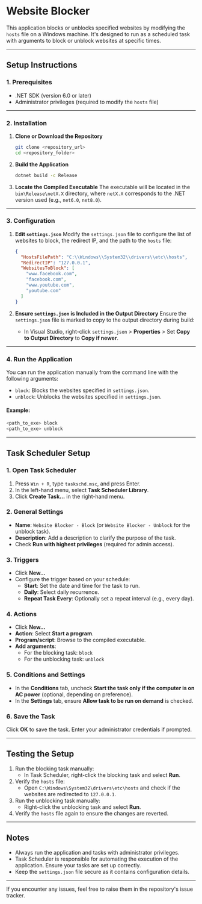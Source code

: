 ﻿# Website Blocker

This application blocks or unblocks specified websites by modifying the `hosts` file on a Windows machine. It's designed to run as a scheduled task with arguments to block or unblock websites at specific times.

---

## **Setup Instructions**

### **1. Prerequisites**

- .NET SDK (version 6.0 or later)
- Administrator privileges (required to modify the `hosts` file)

---

### **2. Installation**

1. **Clone or Download the Repository**
   ```bash
   git clone <repository_url>
   cd <repository_folder>
   ```

2. **Build the Application**
   ```bash
   dotnet build -c Release
   ```

3. **Locate the Compiled Executable**
   The executable will be located in the `bin\Release\netX.X` directory, where `netX.X` corresponds to the .NET version used (e.g., `net6.0`, `net8.0`).

---

### **3. Configuration**

1. **Edit `settings.json`**
   Modify the `settings.json` file to configure the list of websites to block, the redirect IP, and the path to the `hosts` file:

   ```json
   {
     "HostsFilePath": "C:\\Windows\\System32\\drivers\\etc\\hosts",
     "RedirectIP": "127.0.0.1",
     "WebsitesToBlock": [
       "www.facebook.com",
       "facebook.com",
       "www.youtube.com",
       "youtube.com"
     ]
   }
   ```

2. **Ensure `settings.json` is Included in the Output Directory**
   Ensure the `settings.json` file is marked to copy to the output directory during build:

   - In Visual Studio, right-click `settings.json` > **Properties** > Set **Copy to Output Directory** to **Copy if newer**.

---

### **4. Run the Application**

You can run the application manually from the command line with the following arguments:

- `block`: Blocks the websites specified in `settings.json`.
- `unblock`: Unblocks the websites specified in `settings.json`.

#### Example:
```bash
<path_to_exe> block
<path_to_exe> unblock
```

---

## **Task Scheduler Setup**

### **1. Open Task Scheduler**

1. Press `Win + R`, type `taskschd.msc`, and press Enter.
2. In the left-hand menu, select **Task Scheduler Library**.
3. Click **Create Task...** in the right-hand menu.

### **2. General Settings**

- **Name**: `Website Blocker - Block` (or `Website Blocker - Unblock` for the unblock task).
- **Description**: Add a description to clarify the purpose of the task.
- Check **Run with highest privileges** (required for admin access).

### **3. Triggers**

- Click **New...**
- Configure the trigger based on your schedule:
  - **Start**: Set the date and time for the task to run.
  - **Daily**: Select daily recurrence.
  - **Repeat Task Every**: Optionally set a repeat interval (e.g., every day).

### **4. Actions**

- Click **New...**
- **Action**: Select **Start a program**.
- **Program/script**: Browse to the compiled executable.
- **Add arguments**:
  - For the blocking task: `block`
  - For the unblocking task: `unblock`

### **5. Conditions and Settings**

- In the **Conditions** tab, uncheck **Start the task only if the computer is on AC power** (optional, depending on preference).
- In the **Settings** tab, ensure **Allow task to be run on demand** is checked.

### **6. Save the Task**

Click **OK** to save the task. Enter your administrator credentials if prompted.

---

## **Testing the Setup**

1. Run the blocking task manually:
   - In Task Scheduler, right-click the blocking task and select **Run**.
2. Verify the `hosts` file:
   - Open `C:\Windows\System32\drivers\etc\hosts` and check if the websites are redirected to `127.0.0.1`.
3. Run the unblocking task manually:
   - Right-click the unblocking task and select **Run**.
4. Verify the `hosts` file again to ensure the changes are reverted.

---

## **Notes**

- Always run the application and tasks with administrator privileges.
- Task Scheduler is responsible for automating the execution of the application. Ensure your tasks are set up correctly.
- Keep the `settings.json` file secure as it contains configuration details.

---

If you encounter any issues, feel free to raise them in the repository's issue tracker.

